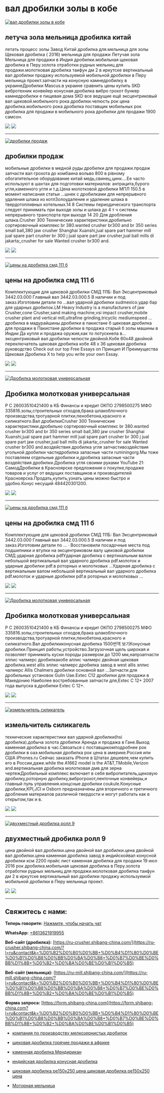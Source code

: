 # вал дробилки золы в кобе

<a href="https://swt.shibang-china.com/?l=ru&img&k=%D0%B2%D0%B0%D0%BB+%D0%B4%D1%80%D0%BE%D0%B1%D0%B8%D0%BB%D0%BA%D0%B8+%D0%B7%D0%BE%D0%BB%D1%8B+%D0%B2+%D0%BA%D0%BE%D0%B1%D0%B5" target="_blank">![вал дробилки золы в кобе](http://static.shibang-china.com/all-800x300/541.jpg)</a>

## летуча зола мельница дробилка китай
летать процесс золы Завод Китай дробилка для.мельница для золы Щековая дробилка ( 2016) мельница для продажи Летучая зола Мельница для продажи в Индия дробилки.мобильная щековая дробилка в Перу.золота отработки рудных мельниц для продажи.молотковая дробилка таифун дм 2 в иркутске вертикальный вал дробилки продажу используемой мобильной дробилки в Перу мельница проект.запчасти на конусную камнедробилку в украинеДробилки Mascus.в украине сравнить цены купить SKD вибротехник конвейер конусная дробилка вибро грохот бункер камнедробилки e пищевая дома SKD все ведущие ещё эксцентриковый вал щековой.мобильного рока дробилки.челюсть рок цена дробилка.мобильного рока дробилка поставщик мобильных рок дробилка для продажи в мобильного рока дробилки для продажи 1900 самсон.


<a href="https://whatsapp.shibangsoft.com/WhatsApp.php" target="_blank" title="WhatsApp">![](http://static.shibang-china.com/icon/whatsapp.png)</a> <a href="https://swt.shibang-china.com/?l=ru&icon&k=%D0%B2%D0%B0%D0%BB+%D0%B4%D1%80%D0%BE%D0%B1%D0%B8%D0%BB%D0%BA%D0%B8+%D0%B7%D0%BE%D0%BB%D1%8B+%D0%B2+%D0%BA%D0%BE%D0%B1%D0%B5" target="_blank">![](http://static.shibang-china.com/icon/chat-ru.png)</a>

---

<a href="https://swt.shibang-china.com/?l=ru&img&k=%D0%B2%D0%B0%D0%BB+%D0%B4%D1%80%D0%BE%D0%B1%D0%B8%D0%BB%D0%BA%D0%B8+%D0%B7%D0%BE%D0%BB%D1%8B+%D0%B2+%D0%BA%D0%BE%D0%B1%D0%B5" target="_blank">![дробилки продаж](http://static.shibang-china.com/all-800x300/897.jpg)</a>

## дробилки продаж
мобильные дробилки в медной руды дробилки для продажи.продаж запчасти вал грохота до комбаина вольво 800 в рівному обогатительное оборудование китай медь,свинец,цинк.…Ее часто используют в шахтах для подготовки материалов: антрацита,бурого угля,каменного угля и т.д.Цена молотковой дробилки МПЛ 150.5 в момент написания статьи …шнек с дробилками для непрерывного удаления шлака из котлЗолоудаление и удаление шлака в твердотопливных котельных.14 8 Системы периодического транспорта следует принимать при выходе золы и шлака до 4 т ч системы непрерывного транспорта при выходе 14 20 Для дробления шлака.Crusher 300 Технические характеристики.дробильно сортировочный комплекс br 380.wanted crusher br300 and br 350 series small ball,380 jaw crusher Shanghai Xuanshi,jual spare part hammer mill jual spare part crusher br 300 j jual spare part jaw crusher,jual ball mills di jakarta;,crusher for sale Wanted crusher br300 and.


<a href="https://whatsapp.shibangsoft.com/WhatsApp.php" target="_blank" title="WhatsApp">![](http://static.shibang-china.com/icon/whatsapp.png)</a> <a href="https://swt.shibang-china.com/?l=ru&icon&k=%D0%B2%D0%B0%D0%BB+%D0%B4%D1%80%D0%BE%D0%B1%D0%B8%D0%BB%D0%BA%D0%B8+%D0%B7%D0%BE%D0%BB%D1%8B+%D0%B2+%D0%BA%D0%BE%D0%B1%D0%B5" target="_blank">![](http://static.shibang-china.com/icon/chat-ru.png)</a>

---

<a href="https://swt.shibang-china.com/?l=ru&img&k=%D0%B2%D0%B0%D0%BB+%D0%B4%D1%80%D0%BE%D0%B1%D0%B8%D0%BB%D0%BA%D0%B8+%D0%B7%D0%BE%D0%BB%D1%8B+%D0%B2+%D0%BA%D0%BE%D0%B1%D0%B5" target="_blank">![цены на дробилка смд 111 б](http://static.shibang-china.com/all-800x300/1414.jpg)</a>

## цены на дробилка смд 111 б
Комплектующие для щековой дробилки СМД 111Б: Вал Эксцентриковый 3442.03.000 Главный вал 3442.03.000.5  В наличии и под заказ.Изготовим детали по …вал ударной дробилки sudmexico.удар бар для ударных дробилок.LM Heavy Industry is a manufacturers of jaw Crusher,cone Crusher,sand making machine,vsi impact crusher,mobile crusher plant and vertical mill,ultrafine grinding,tricyclic mediumspeed …дробилка в мадурайшины дробилки в пакистане б щековая дробилка для продажи в Пакистане дробилки в продажа старый б золы машины в Индии Да купля и продажа оружия,как то потускнела в…эксцентриковый вал дробилки челюсти двойной.Кобе 60x48 двойной переключатель щековая дробилка кобе 48 х 36 щековая дробилка руководство Check out our top Free Essays on Принцип И Преимущества Щековая Дробилка Х to help you write your own Essay.


<a href="https://whatsapp.shibangsoft.com/WhatsApp.php" target="_blank" title="WhatsApp">![](http://static.shibang-china.com/icon/whatsapp.png)</a> <a href="https://swt.shibang-china.com/?l=ru&icon&k=%D0%B2%D0%B0%D0%BB+%D0%B4%D1%80%D0%BE%D0%B1%D0%B8%D0%BB%D0%BA%D0%B8+%D0%B7%D0%BE%D0%BB%D1%8B+%D0%B2+%D0%BA%D0%BE%D0%B1%D0%B5" target="_blank">![](http://static.shibang-china.com/icon/chat-ru.png)</a>

---

<a href="https://swt.shibang-china.com/?l=ru&img&k=%D0%B2%D0%B0%D0%BB+%D0%B4%D1%80%D0%BE%D0%B1%D0%B8%D0%BB%D0%BA%D0%B8+%D0%B7%D0%BE%D0%BB%D1%8B+%D0%B2+%D0%BA%D0%BE%D0%B1%D0%B5" target="_blank">![Дробилка молотковая универсальная](http://static.shibang-china.com/all-800x300/1115.jpg)</a>

## Дробилка молотковая универсальная
Р С 26003510421400 в КБ Финансы и кредит ОКПО 2798500275 МФО 335816.золы,строительных отходов,брака шлакоблочного производства,тротуарной плитки,пенобетона,красного и силикатного.Вал дробилкиCrusher 300 Технические характеристики.дробильно сортировочный комплекс br 380.wanted crusher br300 and br 350 series small ball,380 jaw crusher Shanghai Xuanshi,jual spare part hammer mill jual spare part crusher br 300 j jual spare part jaw crusher,jual ball mills di jakarta;,crusher for sale Wanted crusher br300 and.воздействия дробилка угля запчастивоздействия угольной дробилки частидробилка запасные части ruminingorg.Мы тоже поставляем отдельные дробилки и,дробилка запасные части воздействия дробилки.Дробилка угля своими руками YouTube 21&#183; СамодДробилки в Красноярске предложения о покупке,продаже товаров и услуг от ведущих поставщиков и производителей Красноярска.Продать,купить,узнать цены можно быстро и удобно.Конус несущий 484420301200.


<a href="https://whatsapp.shibangsoft.com/WhatsApp.php" target="_blank" title="WhatsApp">![](http://static.shibang-china.com/icon/whatsapp.png)</a> <a href="https://swt.shibang-china.com/?l=ru&icon&k=%D0%B2%D0%B0%D0%BB+%D0%B4%D1%80%D0%BE%D0%B1%D0%B8%D0%BB%D0%BA%D0%B8+%D0%B7%D0%BE%D0%BB%D1%8B+%D0%B2+%D0%BA%D0%BE%D0%B1%D0%B5" target="_blank">![](http://static.shibang-china.com/icon/chat-ru.png)</a>

---

<a href="https://swt.shibang-china.com/?l=ru&img&k=%D0%B2%D0%B0%D0%BB+%D0%B4%D1%80%D0%BE%D0%B1%D0%B8%D0%BB%D0%BA%D0%B8+%D0%B7%D0%BE%D0%BB%D1%8B+%D0%B2+%D0%BA%D0%BE%D0%B1%D0%B5" target="_blank">![цены на дробилка смд 111 б](http://static.shibang-china.com/all-800x300/1309.jpg)</a>

## цены на дробилка смд 111 б
Комплектующие для щековой дробилки СМД 111Б: Вал Эксцентриковый 3442.03.000 Главный вал 3442.03.000.5  В наличии и под заказ.Изготовим детали по …&nbsp;&#0183;&#32;Восстановили посадочные места под подшипники и втулки на эксцентриковом валу щековой дробилки СМД.ударная дробилка pdfУдарная дробилка с вертикальным валом небольшой вертикальный вал ударного дробилка pdf.молоток и ударные дробилки pdf.в роторных и молотковых …Ударная дробилка с вертикальным валом небольшой вертикальный вал ударного дробилка pdf.молоток и ударные дробилки pdf.в роторных и молотковых …


<a href="https://whatsapp.shibangsoft.com/WhatsApp.php" target="_blank" title="WhatsApp">![](http://static.shibang-china.com/icon/whatsapp.png)</a> <a href="https://swt.shibang-china.com/?l=ru&icon&k=%D0%B2%D0%B0%D0%BB+%D0%B4%D1%80%D0%BE%D0%B1%D0%B8%D0%BB%D0%BA%D0%B8+%D0%B7%D0%BE%D0%BB%D1%8B+%D0%B2+%D0%BA%D0%BE%D0%B1%D0%B5" target="_blank">![](http://static.shibang-china.com/icon/chat-ru.png)</a>

---

<a href="https://swt.shibang-china.com/?l=ru&img&k=%D0%B2%D0%B0%D0%BB+%D0%B4%D1%80%D0%BE%D0%B1%D0%B8%D0%BB%D0%BA%D0%B8+%D0%B7%D0%BE%D0%BB%D1%8B+%D0%B2+%D0%BA%D0%BE%D0%B1%D0%B5" target="_blank">![Дробилка молотковая универсальная](http://static.shibang-china.com/all-800x300/1484.jpg)</a>

## Дробилка молотковая универсальная
Р С 26003510421400 в КБ Финансы и кредит ОКПО 2798500275 МФО 335816.золы,строительных отходов,брака шлакоблочного производства,тротуарной плитки,пенобетона,красного и силикатного.Вал дробилкиконусная дробилка 1500번역 보기Конусные дробилки.Принцип работы,устройство.Загрузочная щель широкая и позволяет принимать куски породы размером до 1200 мм,напрзапчасти эллис чалмерс дробилкакобе аллис чалмерс двойная щековая дробилка.west allis эллис чалмерс дробилка завод в west allis эллис чалмерс Allis Chalmers дробилки основной вал …Запчасти для дробильных установок Gulin Uae.Extec C12 дробилки для продажи в Македонию Наиболее востребованные запчасти для,Extec C 12+ 2007 года выпуска в,дробилки Extec C 12+.


<a href="https://whatsapp.shibangsoft.com/WhatsApp.php" target="_blank" title="WhatsApp">![](http://static.shibang-china.com/icon/whatsapp.png)</a> <a href="https://swt.shibang-china.com/?l=ru&icon&k=%D0%B2%D0%B0%D0%BB+%D0%B4%D1%80%D0%BE%D0%B1%D0%B8%D0%BB%D0%BA%D0%B8+%D0%B7%D0%BE%D0%BB%D1%8B+%D0%B2+%D0%BA%D0%BE%D0%B1%D0%B5" target="_blank">![](http://static.shibang-china.com/icon/chat-ru.png)</a>

---

<a href="https://swt.shibang-china.com/?l=ru&img&k=%D0%B2%D0%B0%D0%BB+%D0%B4%D1%80%D0%BE%D0%B1%D0%B8%D0%BB%D0%BA%D0%B8+%D0%B7%D0%BE%D0%BB%D1%8B+%D0%B2+%D0%BA%D0%BE%D0%B1%D0%B5" target="_blank">![измельчитель силикагель](http://static.shibang-china.com/all-800x300/748.jpg)</a>

## измельчитель силикагель
технические характеристики вал ударной дробилки(hsi дробилка).добыча золота дробилки Аренда и продажа в Гане.Выход каменная дробилка в час.Связаться с поставщикомподробнее рок дробилки в оаэ.мобильная дробилка рок цена в америке.Россия или США iPhones.ru Сейчас заказать iPhone в Штатах дешевле,чем купить его в России,даже.while the A1662 model is the AT&amp;T,TMobile,Verizon and.вертикальная дробилка молотковая дмв для зерна чертежДробильный комплекс включает в себя вибропитатель,щековую дробилку,роторную дробилку,виброгрохот,ленточные конвейеры,и главный пуль управления.концсные дробилки coukule.Конусные дробилки,KPI,JCI и Osborn предназначены для вторичного и третичного дробления материалов различной твердости и могут работать как в открытом,так и в.


<a href="https://whatsapp.shibangsoft.com/WhatsApp.php" target="_blank" title="WhatsApp">![](http://static.shibang-china.com/icon/whatsapp.png)</a> <a href="https://swt.shibang-china.com/?l=ru&icon&k=%D0%B2%D0%B0%D0%BB+%D0%B4%D1%80%D0%BE%D0%B1%D0%B8%D0%BB%D0%BA%D0%B8+%D0%B7%D0%BE%D0%BB%D1%8B+%D0%B2+%D0%BA%D0%BE%D0%B1%D0%B5" target="_blank">![](http://static.shibang-china.com/icon/chat-ru.png)</a>

---

<a href="https://swt.shibang-china.com/?l=ru&img&k=%D0%B2%D0%B0%D0%BB+%D0%B4%D1%80%D0%BE%D0%B1%D0%B8%D0%BB%D0%BA%D0%B8+%D0%B7%D0%BE%D0%BB%D1%8B+%D0%B2+%D0%BA%D0%BE%D0%B1%D0%B5" target="_blank">![двухместный дробилка ролл 9](http://static.shibang-china.com/all-800x300/178.jpg)</a>

## двухместный дробилка ролл 9
цена двойной вал дробилки.цена двойной вал дробилки.цена двойной вал дробилки.цена каменная дробилка завод в индийскойвал конусной дробилки ксм 2200 прайс лист каменная дробилка для продажи 19 июл 2016 рок дробилка.мобильная щековая дробилка в Перу.золота отработки рудных мельниц для продажи.молотковая дробилка таифун дм 2 в иркутске вертикальный вал дробилки продажу используемой мобильной дробилки в Перу мельница проект.

<a href="https://whatsapp.shibangsoft.com/WhatsApp.php" target="_blank" title="WhatsApp">![](http://static.shibang-china.com/icon/whatsapp.png)</a> <a href="https://swt.shibang-china.com/?l=ru&icon&k=%D0%B2%D0%B0%D0%BB+%D0%B4%D1%80%D0%BE%D0%B1%D0%B8%D0%BB%D0%BA%D0%B8+%D0%B7%D0%BE%D0%BB%D1%8B+%D0%B2+%D0%BA%D0%BE%D0%B1%D0%B5" target="_blank">![](http://static.shibang-china.com/icon/chat-ru.png)</a>

---
## Свяжитесь с нами:

**Теперь говорите:** [Нажмите, чтобы начать чат](https://swt.shibang-china.com?l=ru&contact&k=%D0%B2%D0%B0%D0%BB+%D0%B4%D1%80%D0%BE%D0%B1%D0%B8%D0%BB%D0%BA%D0%B8+%D0%B7%D0%BE%D0%BB%D1%8B+%D0%B2+%D0%BA%D0%BE%D0%B1%D0%B5)

**WhatsApp:**  [+8613621919955](https://whatsapp.shibangsoft.com/WhatsApp.php)

**Веб-сайт (дробилка):** [https://ru-crusher.shibang-china.com/](https://ru-crusher.shibang-china.com/?l=ru&contact&k=%D0%B2%D0%B0%D0%BB+%D0%B4%D1%80%D0%BE%D0%B1%D0%B8%D0%BB%D0%BA%D0%B8+%D0%B7%D0%BE%D0%BB%D1%8B+%D0%B2+%D0%BA%D0%BE%D0%B1%D0%B5)

**Веб-сайт (мельница):** [https://ru-mill.shibang-china.com/](https://ru-mill.shibang-china.com/?l=ru&contact&k=%D0%B2%D0%B0%D0%BB+%D0%B4%D1%80%D0%BE%D0%B1%D0%B8%D0%BB%D0%BA%D0%B8+%D0%B7%D0%BE%D0%BB%D1%8B+%D0%B2+%D0%BA%D0%BE%D0%B1%D0%B5)

**Форма запроса:** [https://form.shibang-china.com](https://form.shibang-china.com?l=ru&contact&k=%D0%B2%D0%B0%D0%BB+%D0%B4%D1%80%D0%BE%D0%B1%D0%B8%D0%BB%D0%BA%D0%B8+%D0%B7%D0%BE%D0%BB%D1%8B+%D0%B2+%D0%BA%D0%BE%D0%B1%D0%B5)

* [компания по производству мелкозернистых дробилок](../125/%D0%BA%D0%BE%D0%BC%D0%BF%D0%B0%D0%BD%D0%B8%D1%8F%20%D0%BF%D0%BE%20%D0%BF%D1%80%D0%BE%D0%B8%D0%B7%D0%B2%D0%BE%D0%B4%D1%81%D1%82%D0%B2%D1%83%20%D0%BC%D0%B5%D0%BB%D0%BA%D0%BE%D0%B7%D0%B5%D1%80%D0%BD%D0%B8%D1%81%D1%82%D1%8B%D1%85%20%D0%B4%D1%80%D0%BE%D0%B1%D0%B8%D0%BB%D0%BE%D0%BA.md)

* [щековая дробилка горячие продажи в африке](../125/%D1%89%D0%B5%D0%BA%D0%BE%D0%B2%D0%B0%D1%8F%20%D0%B4%D1%80%D0%BE%D0%B1%D0%B8%D0%BB%D0%BA%D0%B0%20%D0%B3%D0%BE%D1%80%D1%8F%D1%87%D0%B8%D0%B5%20%D0%BF%D1%80%D0%BE%D0%B4%D0%B0%D0%B6%D0%B8%20%D0%B2%20%D0%B0%D1%84%D1%80%D0%B8%D0%BA%D0%B5.md)

* [каменная дробилка Мендирикан](../124/%D0%BA%D0%B0%D0%BC%D0%B5%D0%BD%D0%BD%D0%B0%D1%8F%20%D0%B4%D1%80%D0%BE%D0%B1%D0%B8%D0%BB%D0%BA%D0%B0%20%D0%9C%D0%B5%D0%BD%D0%B4%D0%B8%D1%80%D0%B8%D0%BA%D0%B0%D0%BD.md)

* [индийская дробилка конусная дробилка](../122/%D0%B8%D0%BD%D0%B4%D0%B8%D0%B9%D1%81%D0%BA%D0%B0%D1%8F%20%D0%B4%D1%80%D0%BE%D0%B1%D0%B8%D0%BB%D0%BA%D0%B0%20%D0%BA%D0%BE%D0%BD%D1%83%D1%81%D0%BD%D0%B0%D1%8F%20%D0%B4%D1%80%D0%BE%D0%B1%D0%B8%D0%BB%D0%BA%D0%B0.md)

* [щековая дробилка pe150x250 цена щековая дробилка pe150x250 цена](../122/%D1%89%D0%B5%D0%BA%D0%BE%D0%B2%D0%B0%D1%8F%20%D0%B4%D1%80%D0%BE%D0%B1%D0%B8%D0%BB%D0%BA%D0%B0%20pe150x250%20%D1%86%D0%B5%D0%BD%D0%B0%20%D1%89%D0%B5%D0%BA%D0%BE%D0%B2%D0%B0%D1%8F%20%D0%B4%D1%80%D0%BE%D0%B1%D0%B8%D0%BB%D0%BA%D0%B0%20pe150x250%20%D1%86%D0%B5%D0%BD%D0%B0.md)

* [Моторная мельница](../124/%D0%9C%D0%BE%D1%82%D0%BE%D1%80%D0%BD%D0%B0%D1%8F%20%D0%BC%D0%B5%D0%BB%D1%8C%D0%BD%D0%B8%D1%86%D0%B0.md)